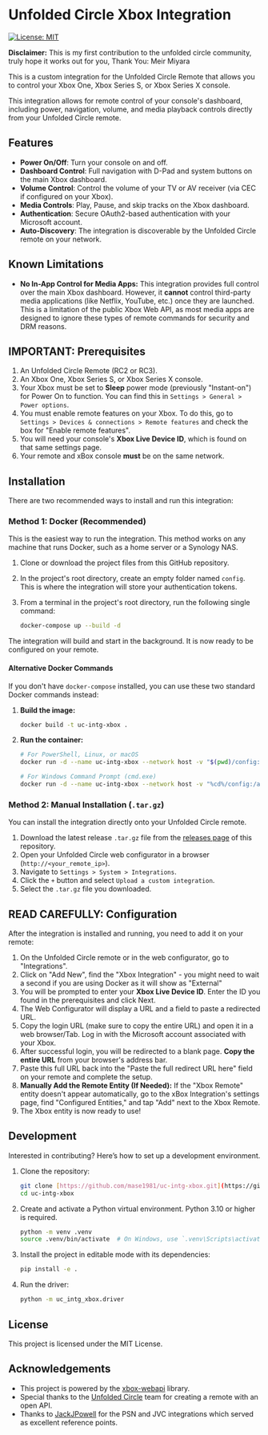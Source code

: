 # Unfolded Circle Xbox Integration

[![License: MIT](https://img.shields.io/badge/License-MIT-yellow.svg)](https://opensource.org/licenses/MIT)

**Disclaimer:** This is my first contribution to the unfolded circle community, truly hope it works out for you, Thank You: Meir Miyara

This is a custom integration for the Unfolded Circle Remote that allows you to control your Xbox One, Xbox Series S, or Xbox Series X console.

This integration allows for remote control of your console's dashboard, including power, navigation, volume, and media playback controls directly from your Unfolded Circle remote.

## Features

* **Power On/Off**: Turn your console on and off.
* **Dashboard Control**: Full navigation with D-Pad and system buttons on the main Xbox dashboard.
* **Volume Control**: Control the volume of your TV or AV receiver (via CEC if configured on your Xbox).
* **Media Controls**: Play, Pause, and skip tracks on the Xbox dashboard.
* **Authentication**: Secure OAuth2-based authentication with your Microsoft account.
* **Auto-Discovery**: The integration is discoverable by the Unfolded Circle remote on your network.

## Known Limitations

* **No In-App Control for Media Apps:** This integration provides full control over the main Xbox dashboard. However, it **cannot** control third-party media applications (like Netflix, YouTube, etc.) once they are launched. This is a limitation of the public Xbox Web API, as most media apps are designed to ignore these types of remote commands for security and DRM reasons.

## IMPORTANT: Prerequisites

1.  An Unfolded Circle Remote (RC2 or RC3).
2.  An Xbox One, Xbox Series S, or Xbox Series X console.
3.  Your Xbox must be set to **Sleep** power mode (previously "Instant-on") for Power On to function. You can find this in `Settings > General > Power options`.
4.  You must enable remote features on your Xbox. To do this, go to `Settings > Devices & connections > Remote features` and check the box for "Enable remote features".
5.  You will need your console's **Xbox Live Device ID**, which is found on that same settings page.
6. Your remote and xBox console **must** be on the same network. 

## Installation

There are two recommended ways to install and run this integration:

### Method 1: Docker (Recommended)

This is the easiest way to run the integration. This method works on any machine that runs Docker, such as a home server or a Synology NAS.

1.  Clone or download the project files from this GitHub repository.
2.  In the project's root directory, create an empty folder named `config`. This is where the integration will store your authentication tokens.
3.  From a terminal in the project's root directory, run the following single command:

    ```bash
    docker-compose up --build -d
    ```
The integration will build and start in the background. It is now ready to be configured on your remote.

#### Alternative Docker Commands
If you don't have `docker-compose` installed, you can use these two standard Docker commands instead:

1.  **Build the image:**
    ```bash
    docker build -t uc-intg-xbox .
    ```
2.  **Run the container:**
    ```bash
    # For PowerShell, Linux, or macOS
    docker run -d --name uc-intg-xbox --network host -v "$(pwd)/config:/app/uc_intg_xbox/config" --restart unless-stopped uc-intg-xbox

    # For Windows Command Prompt (cmd.exe)
    docker run -d --name uc-intg-xbox --network host -v "%cd%/config:/app/uc_intg_xbox/config" --restart unless-stopped uc-intg-xbox
    ```

### Method 2: Manual Installation (`.tar.gz`)

You can install the integration directly onto your Unfolded Circle remote.

1.  Download the latest release `.tar.gz` file from the [releases page](https://github.com/mase1-nase1/uc-intg-xbox/releases) of this repository.
2.  Open your Unfolded Circle web configurator in a browser (`http://<your_remote_ip>`).
3.  Navigate to `Settings > System > Integrations`.
4.  Click the `+` button and select `Upload a custom integration`.
5.  Select the `.tar.gz` file you downloaded.

## READ CAREFULLY: Configuration

After the integration is installed and running, you need to add it on your remote:

1.  On the Unfolded Circle remote or in the web configurator, go to "Integrations".
2.  Click on "Add New", find the "Xbox Integration" - you might need to wait a second if you are using Docker as it will show as "External"
3.  You will be prompted to enter your **Xbox Live Device ID**. Enter the ID you found in the prerequisites and click Next.
4.  The Web Configurator will display a URL and a field to paste a redirected URL.
5.  Copy the login URL (make sure to copy the entire URL) and open it in a web browser/Tab. Log in with the Microsoft account associated with your Xbox.
6.  After successful login, you will be redirected to a blank page. **Copy the entire URL** from your browser's address bar.
7.  Paste this full URL back into the "Paste the full redirect URL here" field on your remote and complete the setup.
8.  **Manually Add the Remote Entity (If Needed):** If the "Xbox Remote" entity doesn't appear automatically, go to the xBox Integration's settings page, find "Configured Entities," and tap "Add" next to the Xbox Remote.
9.  The Xbox entity is now ready to use!

## Development

Interested in contributing? Here’s how to set up a development environment.

1.  Clone the repository:
    ```bash
    git clone [https://github.com/mase1981/uc-intg-xbox.git](https://github.com/mase1981/uc-intg-xbox.git)
    cd uc-intg-xbox
    ```
2.  Create and activate a Python virtual environment. Python 3.10 or higher is required.
    ```bash
    python -m venv .venv
    source .venv/bin/activate  # On Windows, use `.venv\Scripts\activate`
    ```
3.  Install the project in editable mode with its dependencies:
    ```bash
    pip install -e .
    ```
4.  Run the driver:
    ```bash
    python -m uc_intg_xbox.driver
    ```

## License

This project is licensed under the MIT License.

## Acknowledgements

* This project is powered by the [xbox-webapi](https://github.com/OpenXbox/xbox-webapi-python) library.
* Special thanks to the [Unfolded Circle](https://www.unfoldedcircle.com/) team for creating a remote with an open API.
* Thanks to [JackJPowell](https://github.com/JackJPowell) for the PSN and JVC integrations which served as excellent reference points.